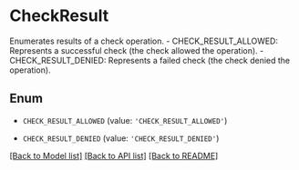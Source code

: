 # CheckResult

Enumerates results of a check operation.   - CHECK_RESULT_ALLOWED: Represents a successful check (the check allowed the operation).  - CHECK_RESULT_DENIED: Represents a failed check (the check denied the operation).

## Enum

* `CHECK_RESULT_ALLOWED` (value: `'CHECK_RESULT_ALLOWED'`)

* `CHECK_RESULT_DENIED` (value: `'CHECK_RESULT_DENIED'`)

[[Back to Model list]](../README.md#documentation-for-models) [[Back to API list]](../README.md#documentation-for-api-endpoints) [[Back to README]](../README.md)


